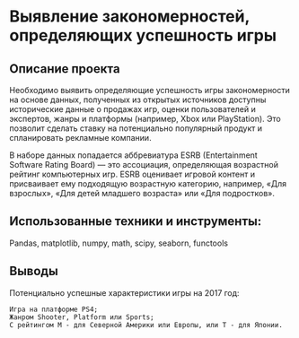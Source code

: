 # Выявление закономерностей, определяющих успешность игры
## Описание проекта
Необходимо выявить определяющие успешность игры закономерности на основе данных, полученных из открытых источников доступны исторические данные о продажах игр, оценки пользователей и экспертов, жанры и платформы (например, Xbox или PlayStation).  Это позволит сделать ставку на потенциально популярный продукт и спланировать рекламные компании.

В наборе данных попадается аббревиатура ESRB (Entertainment Software Rating Board) — это ассоциация, определяющая возрастной рейтинг компьютерных игр. ESRB оценивает игровой контент и присваивает ему подходящую возрастную категорию, например, «Для взрослых», «Для детей младшего возраста» или «Для подростков».
## Использованные техники и инструменты:
Pandas, matplotlib, numpy, math, scipy, seaborn, functools
## Выводы
Потенциально успешные характеристики игры на 2017 год:

    Игра на платформе PS4;
    Жанром Shooter, Platform или Sports;
    С рейтингом M - для Северной Америки или Европы, или T - для Японии.
